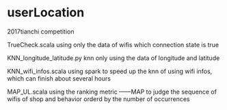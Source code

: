 # userLocation
2017tianchi competition

TrueCheck.scala   using only the data of wifis which connection state is true

KNN_longitude_latitude.py   knn only using the data of longitude and latitude

KNN_wifi_infos.scala   using spark to speed up the knn of using wifi infos, which can finish about several hours

MAP_UL.scala    using the ranking metric ——MAP to judge the sequence of wifis of shop and behavior orderd by the number of occurrences
